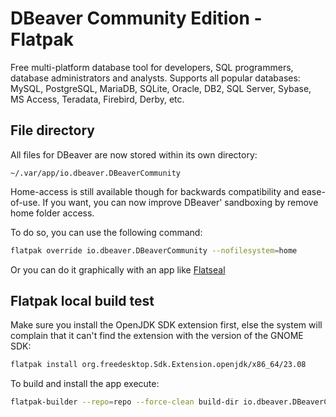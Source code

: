 # DBeaver Community Edition - Flatpak

Free multi-platform database tool for developers, SQL programmers, database administrators and analysts. Supports all popular databases: MySQL, PostgreSQL, MariaDB, SQLite, Oracle, DB2, SQL Server, Sybase, MS Access, Teradata, Firebird, Derby, etc.

## File directory

All files for DBeaver are now stored within its own directory:

```
~/.var/app/io.dbeaver.DBeaverCommunity
```

Home-access is still available though for backwards compatibility and ease-of-use. If you want, you can now improve DBeaver' sandboxing by remove home folder access.

To do so, you can use the following command:

```bash
flatpak override io.dbeaver.DBeaverCommunity --nofilesystem=home
```

Or you can do it graphically with an app like [Flatseal](https://flathub.org/apps/com.github.tchx84.Flatseal)

## Flatpak local build test

Make sure you install the OpenJDK SDK extension first, else the system will complain that it can't find
the extension with the version of the GNOME SDK:

```sh
flatpak install org.freedesktop.Sdk.Extension.openjdk/x86_64/23.08
```

To build and install the app execute:

```sh
flatpak-builder --repo=repo --force-clean build-dir io.dbeaver.DBeaverCommunity.yml
```
